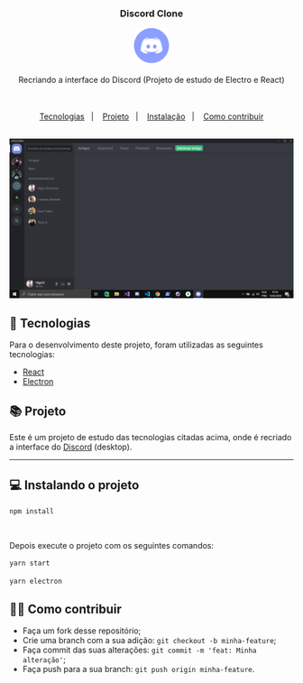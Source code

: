 <h3 align="center">

Discord Clone

<img src="src/assets/discord-icon.png" width="62" height="62" />

</h3>

<div align="center">
  Recriando a interface do Discord (Projeto de estudo de Electro e React)
</div>
<br/>&nbsp;


<p align="center">
  <a href="#telescope-tecnologias">Tecnologias</a>&nbsp;&nbsp;&nbsp;|&nbsp;&nbsp;&nbsp;
  <a href="#books-projeto">Projeto</a>&nbsp;&nbsp;&nbsp;|&nbsp;&nbsp;&nbsp;
  <a href="#-instalando-o-projeto">Instalação</a>&nbsp;&nbsp;&nbsp;|&nbsp;&nbsp;&nbsp;
  <a href="#-como-contribuir">Como contribuir</a>
</p>

<br/>

<div align="center">
  <img src="src/assets/README/screen-discord-clone.png" />
</div>

## :telescope: Tecnologias

Para o desenvolvimento deste projeto, foram utilizadas as seguintes tecnologias:

- [React](https://reactjs.org)
- [Electron](https://www.electronjs.org/)

## :books: Projeto

Este é um projeto de estudo das tecnologias citadas acima, onde é recriado a interface do [Discord](https://discordapp.com/) (desktop).

---
## 💻 Instalando o projeto
```
npm install
```
<br/>

Depois execute o projeto com os seguintes comandos:

```
yarn start 

yarn electron
```

## 🤝🏼 Como contribuir

- Faça um fork desse repositório;
- Crie uma branch com a sua adição: `git checkout -b minha-feature`;
- Faça commit das suas alterações: `git commit -m 'feat: Minha alteração'`;
- Faça push para a sua branch: `git push origin minha-feature`.